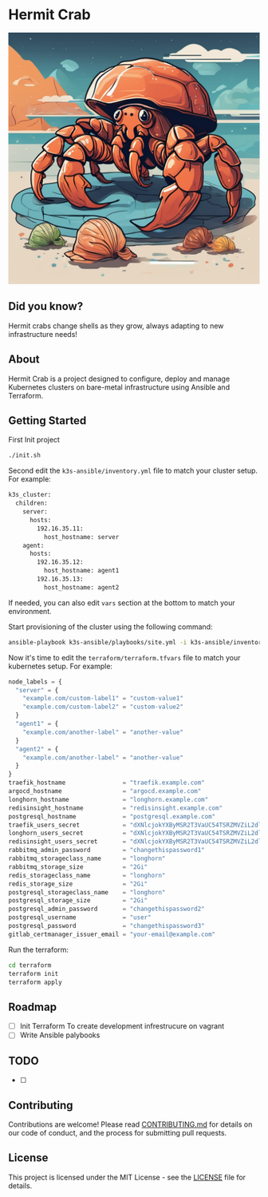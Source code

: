 # Hermit Crab

![Hermit Crab](.images/hermit-crab.png)

## Did you know?

Hermit crabs change shells as they grow, always adapting to new infrastructure needs!

## About

Hermit Crab is a project designed to configure, deploy and manage Kubernetes clusters on bare-metal infrastructure using Ansible and Terraform.

## Getting Started

First Init project

```bash
./init.sh
```

Second edit the `k3s-ansible/inventory.yml` file to match your cluster setup. For example:

```bash
k3s_cluster:
  children:
    server:
      hosts:
        192.16.35.11:
          host_hostname: server
    agent:
      hosts:
        192.16.35.12:
          host_hostname: agent1
        192.16.35.13:
          host_hostname: agent2
```

If needed, you can also edit `vars` section at the bottom to match your environment.

Start provisioning of the cluster using the following command:

```bash
ansible-playbook k3s-ansible/playbooks/site.yml -i k3s-ansible/inventory.yml
```

Now it's time to edit the `terraform/terraform.tfvars` file to match your kubernetes setup. For example:

```tf
node_labels = {
  "server" = {
    "example.com/custom-label1" = "custom-value1"
    "example.com/custom-label2" = "custom-value2"
  }
  "agent1" = {
    "example.com/another-label" = "another-value"
  }
  "agent2" = {
    "example.com/another-label" = "another-value"
  }
}
traefik_hostname                = "traefik.example.com"
argocd_hostname                 = "argocd.example.com"
longhorn_hostname               = "longhorn.example.com"
redisinsight_hostname           = "redisinsight.example.com"
postgresql_hostname             = "postgresql.example.com"
traefik_users_secret            = "dXNlcjokYXByMSR2T3VaUC54TSRZMVZiL2dlQUNPTEl0bWNodWxHd0YxCgo="
longhorn_users_secret           = "dXNlcjokYXByMSR2T3VaUC54TSRZMVZiL2dlQUNPTEl0bWNodWxHd0YxCgo="
redisinsight_users_secret       = "dXNlcjokYXByMSR2T3VaUC54TSRZMVZiL2dlQUNPTEl0bWNodWxHd0YxCgo="
rabbitmq_admin_password         = "changethispassword1"
rabbitmq_storageclass_name      = "longhorn"
rabbitmq_storage_size           = "2Gi"
redis_storageclass_name         = "longhorn"
redis_storage_size              = "2Gi"
postgresql_storageclass_name    = "longhorn"
postgresql_storage_size         = "2Gi"
postgresql_admin_password       = "changethispassword2"
postgresql_username             = "user"
postgresql_password             = "changethispassword3"
gitlab_certmanager_issuer_email = "your-email@example.com"
```

Run the terraform:

```bash
cd terraform
terraform init
terraform apply
```

## Roadmap

- [ ] Init Terraform To create development infrestrucure on vagrant
- [ ] Write Ansible palybooks

## TODO

- [ ]

## Contributing

Contributions are welcome! Please read [CONTRIBUTING.md](CONTRIBUTING.md) for details on our code of conduct, and the process for submitting pull requests.

## License

This project is licensed under the MIT License - see the [LICENSE](LICENSE) file for details.

